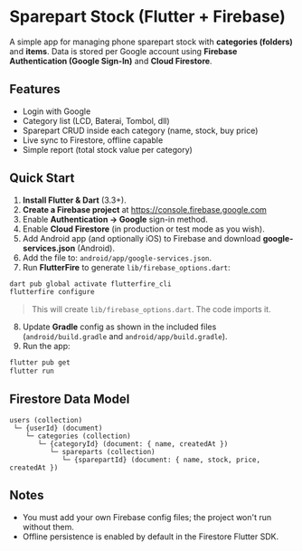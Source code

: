 # Sparepart Stock (Flutter + Firebase)

A simple app for managing phone sparepart stock with **categories (folders)** and **items**. 
Data is stored per Google account using **Firebase Authentication (Google Sign-In)** and **Cloud Firestore**.

## Features
- Login with Google
- Category list (LCD, Baterai, Tombol, dll)
- Sparepart CRUD inside each category (name, stock, buy price)
- Live sync to Firestore, offline capable
- Simple report (total stock value per category)

## Quick Start

1. **Install Flutter & Dart** (3.3+).  
2. **Create a Firebase project** at https://console.firebase.google.com
3. Enable **Authentication → Google** sign-in method.
4. Enable **Cloud Firestore** (in production or test mode as you wish).
5. Add Android app (and optionally iOS) to Firebase and download **google-services.json** (Android).
6. Add the file to: `android/app/google-services.json`.
7. Run **FlutterFire** to generate `lib/firebase_options.dart`:

```bash
dart pub global activate flutterfire_cli
flutterfire configure
```

> This will create `lib/firebase_options.dart`. The code imports it.

8. Update **Gradle** config as shown in the included files (`android/build.gradle` and `android/app/build.gradle`). 
9. Run the app:

```bash
flutter pub get
flutter run
```

## Firestore Data Model

```
users (collection)
 └─ {userId} (document)
    └─ categories (collection)
       └─ {categoryId} (document: { name, createdAt })
          └─ spareparts (collection)
             └─ {sparepartId} (document: { name, stock, price, createdAt })
```

## Notes
- You must add your own Firebase config files; the project won't run without them.
- Offline persistence is enabled by default in the Firestore Flutter SDK.
